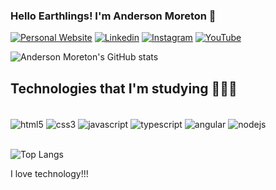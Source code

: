 ### Hello Earthlings! I'm Anderson Moreton 🤖

[![Personal Website](https://img.shields.io/badge/website-000000?style=for-the-badge&logo=About.me&logoColor=white)]()
[![Linkedin](https://img.shields.io/badge/LinkedIn-0077B5?style=for-the-badge&logo=linkedin&logoColor=white)](https://www.linkedin.com/in/anderson-moreton-rodrigues-9984089a/)
[![Instagram](https://img.shields.io/badge/Instagram-E4405F?style=for-the-badge&logo=instagram&logoColor=white)](https://www.instagram.com/anderson_moreton/?locale=pl&hl=ar)
[![YouTube](https://img.shields.io/badge/YouTube-FF0000?style=for-the-badge&logo=youtube&logoColor=white)](https://www.youtube.com/@Moretons_family)

![Anderson Moreton's GitHub stats](https://github-readme-stats.vercel.app/api?username=Anderson-Moreton&theme=dark&show_icons=true)

## Technologies that I'm studying 👨🏻‍💻

<div style="display: inline_block"></br>
    <img align="center" alt="html5" src="https://img.shields.io/badge/HTML5-E34F26?style=for-the-badge&logo=html5&logoColor=white"/>
    <img align="center" alt="css3" src="https://img.shields.io/badge/CSS3-1572B6?style=for-the-badge&logo=css3&logoColor=white"/>
    <img align="center" alt="javascript" src="https://img.shields.io/badge/JavaScript-F7DF1E?style=for-the-badge&logo=javascript&logoColor=black"/>
    <img align="center" alt="typescript" src="https://img.shields.io/badge/TypeScript-007ACC?style=for-the-badge&logo=typescript&logoColor=whitek"/>
    <img align="center" alt="angular" src="https://img.shields.io/badge/Angular-DD0031?style=for-the-badge&logo=angular&logoColor=white"/>
    <img align="center" alt="nodejs" src="https://img.shields.io/badge/Node.js-43853D?style=for-the-badge&logo=node.js&logoColor=white"/>
</div><br/>

![Top Langs](https://github-readme-stats.vercel.app/api/top-langs/?username=Anderson-Moreton&layout=compact)

I love technology!!!
